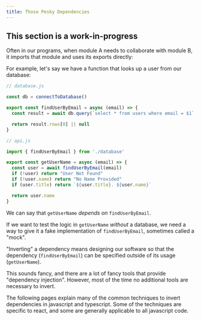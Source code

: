 ```yaml
---
title: Those Pesky Dependencies
---
```


## This section is a work-in-progress

Often in our programs, when module A needs to collaborate with module B, it imports that module and uses its exports directly:

For example, let's say we have a function that looks up a user from our database:

```javascript
// database.js

const db = connectToDatabase()

export const findUserByEmail = async (email) => {
  const result = await db.query(`select * from users where email = $1`, [email])

  return result.rows[0] || null
}
```

```javascript
// api.js

import { findUserByEmail } from './database'

export const getUserName = async (email) => {
  const user = await findUserByEmail(email)
  if (!user) return "User Not Found"
  if (!user.name) return "No Name Provided"
  if (user.title) return `${user.title}. ${user.name}`

  return user.name
}
```

We can say that `getUserName` *depends on* `findUserByEmail`.

If we want to test the logic in `getUserName` *without* a database, we need a way to give it a fake implementation of `findUserByEmail`, sometimes called a "mock".

"Inverting" a dependency means designing our software so that the dependency (`findUserByEmail`) can be specified outside of its usage (`getUserName`).

This sounds fancy, and there are a lot of fancy tools that provide "dependency injection".
However, most of the time no additional tools are necessary to invert.

The following pages explain many of the common techniques to invert dependencies in javascript and typescript. Some of the techniques are specific to react, and some are generally applicable to all javascript code.


